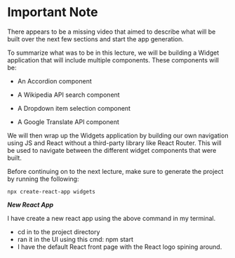 # Important Note

There appears to be a missing video that aimed to describe what will be built over the next few sections and start the app generation.

To summarize what was to be in this lecture, we will be building a Widget application that will include multiple components. These components will be:

- An Accordion component

- A Wikipedia API search component

- A Dropdown item selection component

- A Google Translate API component

We will then wrap up the Widgets application by building our own navigation using JS and React without a third-party library like React Router. This will be used to navigate between the different widget components that were built.

Before continuing on to the next lecture, make sure to generate the project by running the following:

```
npx create-react-app widgets
```

**_New React App_**

I have create a new react app using the above command in my terminal.

- cd in to the project directory
- ran it in the UI using this cmd: npm start
- I have the default React front page with the React logo spining around.

